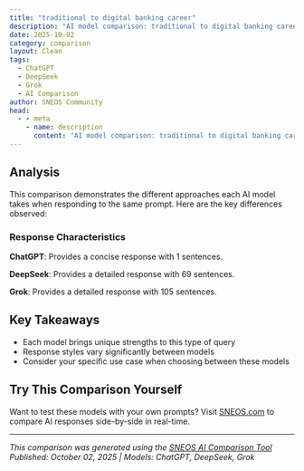 ```yaml
---
title: "traditional to digital banking career"
description: "AI model comparison: traditional to digital banking career..."
date: 2025-10-02
category: comparison
layout: Clean
tags:
  - ChatGPT
  - DeepSeek
  - Grok
  - AI Comparison
author: SNEOS Community
head:
  - - meta
    - name: description
      content: "AI model comparison: traditional to digital banking career..."
---
```


<ChatComparison
  title="traditional to digital banking career"
  prompt="traditional to digital banking career"
  :responses='{
    "ChatGPT": "Error calling OpenAI API.",
    "DeepSeek": "Of course. Transitioning from a traditional banking career to a digital (or \u0022fintech\u0022) one is a very common and achievable goal. It\u0027s about repackaging your valuable experience and acquiring new, relevant skills.\n\nHere is a comprehensive guide to navigating this career shift.\n\n### Part 1: Mindset Shift - Understanding the Key Differences\n\nFirst, you need to internalize how the environments differ.\n\n| Aspect | Traditional Banking | Digital Banking / FinTech |\n| :--- | :--- | :--- |\n| **Pace** | Deliberate, regulated, slower. | Agile, \u0022fail fast,\u0022 rapid iteration. |\n| **Culture** | Hierarchical, structured, risk-averse. | Flat, collaborative, risk-tolerant (for innovation). |\n| **Focus** | Stability, security, and long-term customer relationships. | User Experience (UX), growth, scalability, and disruption. |\n| **Core Skills** | Risk management, compliance, relationship management. | Data analysis, product management, agile methodologies, tech literacy. |\n| **Metrics** | Net Interest Margin, Assets Under Management (AUM). | Customer Acquisition Cost (CAC), Lifetime Value (LTV), Active Users. |\n\n### Part 2: Leveraging Your Traditional Banking Experience (Your Superpower)\n\nYour background is not a liability; it\u0027s a unique advantage. Frame it correctly:\n\n*   **Regulatory \u0026 Compliance Knowledge:** You understand KYC, AML, PSD2, GDPR, etc. This is **gold dust** for fintechs scaling up and facing increased regulatory scrutiny.\n*   **Risk Management:** You know how to assess credit, market, and operational risk. Digital banks still need to manage risk; they just use different models (e.g., AI-driven credit scoring).\n*   **Understanding of Financial Products:** You deeply grasp mortgages, loans, savings accounts, and investments. This product knowledge is crucial for building and selling them effectively in a digital format.\n*   **Client Needs \u0026 Pain Points:** You\u0027ve spent years listening to customers. You know what frustrates them about traditional banks\u2014this is the very problem digital banks are trying to solve.\n\n### Part 3: Mapping Your Role - Where Do You Fit In?\n\nYou don\u0027t necessarily need to become a coder. Here\u2019s how traditional roles can translate:\n\n| Traditional Banking Role | Potential Digital Banking/FincTech Roles | Why It\u0027s a Fit |\n| :--- | :--- | :--- |\n| **Branch Manager / Relationship Manager** | **Product Manager, Customer Success Manager, Relationship Manager (for B2B fintech)** | You understand customer needs and can guide product development or ensure high-value clients are successful. |\n| **Loan/Mortgage Advisor** | **Product Manager (Lending), Credit Strategy Analyst, Underwriting Specialist** | Your credit assessment skills are directly applicable to building digital lending platforms and algorithms. |\n| **Compliance / Risk Officer** | **FinTech Compliance Manager, Risk \u0026 Operations Manager, Regulatory Affairs Specialist** | Your expertise is in high demand as fintechs mature and face more regulation. |\n| **Operations Manager** | **Operations Manager, Process Improvement Specialist, Onboarding Manager** | Your knowledge of back-office processes is key to streamlining digital operations. |\n| **Wealth Advisor** | **Product Manager (Investing), Client Success (WealthTech), Robo-Advisor Strategist** | You understand investment products and client psychology, which is vital for digital wealth platforms. |\n| **Marketing Manager** | **Growth Marketing Manager, Lifecycle Marketing Manager** | You understand the financial customer journey; now you\u0027ll execute it with digital tools. |\n\n### Part 4: The Action Plan - How to Make the Transition\n\n#### Step 1: Audit and Reframe Your Skills\nGo through your CV and LinkedIn profile. Translate your experience into digital-friendly language.\n*   **Instead of:** \u0022Managed a portfolio of 200 clients.\u0022\n*   **Try:** \u0022Developed and maintained long-term customer relationships, with a deep understanding of user needs and pain points, leading to a 95% retention rate.\u0022 (This sounds like a Product or Customer Success person).\n\n#### Step 2: Acquire Relevant Knowledge \u0026 Skills\nYou need to bridge the knowledge gap.\n*   **Understand the Tech:** You don\u0027t need to code, but you must be fluent in the concepts.\n    *   **Key Terms:** APIs, Cloud Computing (AWS, Azure), Agile/Scrum, AI/ML, Blockchain.\n    *   **How to Learn:** Coursera (\u0022FinTech\u0022 courses from University of Michigan, Wharton), edX, LinkedIn Learning.\n*   **Develop Core Digital Skills:**\n    *   **Data Literacy:** Basic SQL, Excel for analysis, understanding of data visualization (Tableau, Power BI).\n    *   **Product Management:** Understand the product lifecycle. Read books like *\u0022Inspired\u0022* by Marty Cagan.\n    *   **UX/UI Basics:** Understand what makes a good user experience. This is central to all digital products.\n\n#### Step 3: Build Your Digital Network and Brand\n*   **LinkedIn is Key:** Follow digital banks and fintech companies (Monzo, Starling, Revolut, N26, Chime, Stripe, Plaid, etc.). Follow their leaders and employees.\n*   **Engage with Content:** Comment intelligently on posts about digital banking trends.\n*   **Join Communities:** Look for FinTech Slack groups, Meetup groups (or virtual events), and online forums.\n*   **Informational Interviews:** Reach out to people in your target roles (especially those who also made the transition) for a 15-minute chat to learn about their journey.\n\n#### Step 4: Tailor Your Job Search Strategy\n*   **Target the Right Companies:**\n    *   **Neobanks:** (Monzo, Chime, Current)\n    *   **Incumbent Digital Arms:** (Goldman Sachs\u0027 Marcus, Chase\u0027s Finn (when it existed))\n    *   **B2B FinTechs:** (Stripe, Plaid, Marqeta) - they serve businesses but need people who understand banking.\n    *   **WealthTech:** (Robinhood, Nutmeg, Betterment)\n*   **Customize Your Application:** For each role, explicitly state in your cover letter/profile why you are making the transition and how your *traditional experience combined with your new digital knowledge* makes you a unique and valuable candidate.\n\n### Part 5: Acing the Interview\n\nThe interview will test both your experience and your new mindset.\n*   **Prepare for These Questions:**\n    *   \u0022Why do you want to move from traditional banking to fintech?\u0022\n    *   \u0022What do you think our biggest challenge is?\u0022 (Do your research!)\n    *   \u0022How would you improve our [specific product feature]?\u0022 (Show you\u0027ve used their app and can think critically).\n    *   \u0022Tell me about a time you dealt with a difficult regulatory requirement and how you handled it.\u0022 (Leverage your superpower).\n*   **Show You\u0027re a Cultural Fit:** Be prepared to demonstrate agility, curiosity, and a bias for action.\n\n### Summary: Your Unique Value Proposition\n\nYou are not a \u0022traditional banker.\u0022 You are a **financial services expert with deep domain knowledge in a highly regulated industry, now equipped with a digital-first mindset, ready to help build the future of finance.**\n\nThis is a powerful and compelling story. By strategically leveraging your past and proactively building your future, you can successfully make the leap into an exciting and rewarding digital banking career. Good luck",
    "Grok": "Transitioning from a career in traditional banking to digital banking can be a rewarding move, as the financial industry is rapidly evolving with technology at its core. Digital banking focuses on leveraging technology to provide seamless, user-friendly, and efficient financial services, often through online platforms and mobile apps. If you\u0027re considering this shift, here\u2019s a detailed guide on making the transition, understanding the differences, and building a career in digital banking.\n\n---\n\n### 1. Understand the Differences Between Traditional and Digital Banking\nBefore transitioning, it\u2019s important to understand how traditional and digital banking differ in terms of operations, skills required, and customer engagement.\n\n- **Traditional Banking**:\n  - Focuses on physical branches, in-person customer interactions, and paper-based processes.\n  - Roles are often specialized (e.g., teller, loan officer, branch manager).\n  - Emphasis on direct customer relationship management and compliance with regulatory processes.\n  - Technology is used but often as a backend tool rather than the primary customer interface.\n\n- **Digital Banking**:\n  - Operates primarily through online platforms, mobile apps, and automated systems.\n  - Emphasizes user experience (UX), data analytics, and cybersecurity.\n  - Roles often require technological proficiency, adaptability to digital tools, and innovation in fintech solutions.\n  - Customer interaction is mostly virtual, relying on AI chatbots, automated systems, and self-service tools.\n\nUnderstanding these differences will help you identify the skills and mindset needed to succeed in digital banking.\n\n---\n\n### 2. Assess Your Current Skills and Experience\nReflect on your experience in traditional banking and how it can be applied to digital banking. Many skills from traditional banking are transferable, including:\n\n- **Customer Service**: Understanding customer needs and building trust, even in a virtual environment.\n- **Financial Knowledge**: Expertise in banking products, loans, investments, and regulatory compliance.\n- **Risk Management**: Awareness of fraud prevention and risk assessment, which are critical in digital banking due to cybersecurity threats.\n- **Sales and Relationship Building**: While interactions in digital banking are virtual, relationship-building skills are still vital for customer retention and upselling digital products.\n\nHowever, you may need to develop or enhance skills specific to digital banking, such as:\n\n- **Digital Literacy**: Familiarity with online banking platforms, mobile apps, and fintech tools.\n- **Data Analysis**: Ability to interpret customer data to improve services or personalize offerings.\n- **Cybersecurity Awareness**: Knowledge of protecting sensitive data and understanding digital fraud risks.\n- **Adaptability to Technology**: Comfort with learning and using new software, AI tools, and automation systems.\n\n---\n\n### 3. Upskill for Digital Banking Roles\nTo make a successful transition, you may need to acquire new skills or certifications. Here are some areas to focus on:\n\n- **Learn Digital Tools and Platforms**:\n  - Familiarize yourself with digital banking platforms, payment systems (e.g., PayPal, Stripe), and mobile banking apps.\n  - Learn about customer relationship management (CRM) tools like Salesforce, often used in digital banking for personalization.\n\n- **Understand Fintech and Blockchain**:\n  - Take introductory courses on financial technology (fintech), digital payments, and blockchain technology, as these are integral to modern banking.\n  - Resources: Coursera, edX, or Udemy offer courses like \u0022Fintech Fundamentals\u0022 or \u0022Blockchain for Business.\u0022\n\n- **Develop Data Analytics Skills**:\n  - Digital banking relies heavily on data to understand customer behavior and optimize services. Learn tools like Microsoft Excel (advanced), SQL, or even Tableau for data visualization.\n  - Consider certifications like Google Data Analytics or Microsoft Certified: Azure Data Fundamentals.\n\n- **Cybersecurity Basics**:\n  - Since digital banking deals with sensitive customer data, understanding cybersecurity is essential. Look for certifications like CompTIA Security\u002B or online courses in cybersecurity fundamentals.\n\n- **User Experience (UX) Design**:\n  - If you\u0027re interested in product development roles, learn about UX/UI design principles to understand how digital banking interfaces are created for customer convenience.\n  - Tools/Resources: Courses on platforms like Interaction Design Foundation or UX Academy.\n\n- **Project Management and Agile Methodologies**:\n  - Digital banking often involves working in tech-driven, cross-functional teams. Familiarize yourself with Agile and Scrum methodologies.\n  - Certification: Certified ScrumMaster (CSM) or PMI Agile Certified Practitioner (PMI-ACP).\n\n- **Certifications for Career Boost**:\n  - Certified Digital Banking Professional (CDBP) by Digital Banking Institute.\n  - Professional Certificate in Fintech by institutions like MITx or HarvardX.\n  - Banking-specific tech certifications from recognized bodies like the American Bankers Association (ABA) or Chartered Banker Institute.\n\n---\n\n### 4. Explore Roles in Digital Banking\nDigital banking offers a variety of roles that may align with your background and interests. Some popular career paths include:\n\n- **Product Manager (Digital Banking Products)**:\n  - Responsible for designing and improving digital banking apps or services.\n  - Skills Needed: Product lifecycle management, UX design, and customer feedback analysis.\n  - Background Fit: If you\u2019ve worked in branch operations or product sales, this role can utilize your customer insights.\n\n- **Data Analyst (Customer Insights)**:\n  - Analyzes customer data to improve digital services and personalize offerings.\n  - Skills Needed: Data analytics tools, statistical modeling, and reporting.\n  - Background Fit: If you\u2019ve worked in risk management or financial analysis, this role may be a natural fit.\n\n- **Digital Marketing Specialist**:\n  - Promotes digital banking products through online channels, social media, and email campaigns.\n  - Skills Needed: Digital marketing tools (Google Ads, SEO), content creation, and customer segmentation.\n  - Background Fit: If you have experience in customer relationship management or sales, this role can leverage your skills.\n\n- **Cybersecurity Analyst**:\n  - Protects digital banking platforms from fraud and data breaches.\n  - Skills Needed: Knowledge of cybersecurity protocols, ethical hacking, and risk assessment.\n  - Background Fit: If you\u2019ve worked in compliance or fraud prevention, this could be a good transition.\n\n- **Customer Support Specialist (Digital Channels)**:\n  - Assists customers through online chat, email, or social media for digital banking queries.\n  - Skills Needed: Communication, problem-solving, and familiarity with digital platforms.\n  - Background Fit: If you\u2019ve worked as a teller or in customer service, this role is a direct transition.\n\n- **Operations Manager (Digital Banking)**:\n  - Oversees the backend processes of digital banking, ensuring smooth functionality of apps and platforms.\n  - Skills Needed: Process optimization, team management, and tech integration.\n  - Background Fit: If you\u2019ve been a branch manager or in operations, this role suits your experience.\n\n---\n\n### 5. Build a Network in Digital Banking\nNetworking is crucial for transitioning industries. Here\u2019s how to connect with professionals in digital banking:\n\n- **LinkedIn**: Update your profile to reflect your interest in digital banking. Follow fintech companies, join digital banking groups, and connect with professionals in roles you\u2019re targeting.\n- **Industry Events**: Attend fintech conferences, webinars, or workshops (e.g., Money20/20, Fintech World Forum) to learn about trends and meet industry leaders.\n- **Mentorship**: Seek mentors who have transitioned from traditional to digital banking for guidance on challenges and opportunities.\n\n---\n\n### 6. Gain Practical Experience\nIf you lack direct experience in digital banking, consider the following ways to build hands-on skills:\n\n- **Start with Your Current Employer**:\n  - Many traditional banks are digitizing their services. Volunteer for digital transformation projects, app testing, or customer feedback initiatives at your bank.\n  - Express interest in cross-departmental roles that involve digital tools or platforms.\n\n- **Freelance or Intern in Fintech**:\n  - Look for short-term projects or internships with fintech startups or digital banks (e.g., Chime, Monzo, or Revolut) to gain exposure.\n  - Platforms like Upwork or InternMatch can help you find opportunities.\n\n- **Personal Projects**:\n  - Create a mock digital banking app or service as a portfolio project if you\u2019re learning UX/UI or product management.\n  - Write blogs or case studies on digital banking trends to showcase your knowledge.\n\n---\n\n### 7. Tailor Your Resume and Cover Letter\nHighlight transferable skills and any relevant training or projects in your application materials:\n\n- **Resume**:\n  - Emphasize customer service, financial expertise, and any experience with technology or digital tools.\n  - Include certifications or courses in fintech, data analytics, or cybersecurity.\n  - Use keywords like \u201Cdigital transformation,\u201D \u201Cfintech,\u201D \u201Ccustomer experience (CX),\u201D and \u201Cmobile banking\u201D to pass applicant tracking systems (ATS).\n\n- **Cover Letter**:\n  - Explain your motivation for transitioning to digital banking (e.g., passion for technology, belief in the future of finance).\n  - Connect your traditional banking experience to the specific digital role (e.g., how your customer service skills apply to improving digital UX).\n\n---\n\n### 8. Stay Updated on Industry Trends\nDigital banking is a fast-evolving field. Stay informed about trends and innovations to remain competitive:\n\n- Follow news on fintech through platforms like Finextra, TechCrunch, or The Financial Brand.\n- Learn about emerging technologies like AI in banking, open banking APIs, and digital wallets.\n- Understand regulatory changes in digital banking, such as PSD2 (Payment Services Directive 2) or GDPR (General Data Protection Regulation).\n\n---\n\n### 9. Be Patient and Persistent\nTransitioning careers takes time, especially if you\u2019re learning new skills or moving into a tech-heavy field. Start with entry-level or hybrid roles that combine traditional and digital banking responsibilities, and work your way up.\n\n---\n\nBy following these steps\u2014understanding the field, upskilling, networking, and gaining experience\u2014you can successfully transition from traditional to digital banking and build a promising career in this growing sector. If you have a specific role or skill in mind, let me know, and I can provide more tailored advice!"
  }'
  published-date="14:04"
/>

## Analysis

This comparison demonstrates the different approaches each AI model takes when responding to the same prompt. Here are the key differences observed:

### Response Characteristics

**ChatGPT**: Provides a concise response with 1 sentences. 

**DeepSeek**: Provides a detailed response with 69 sentences. 

**Grok**: Provides a detailed response with 105 sentences. 

## Key Takeaways

- Each model brings unique strengths to this type of query
- Response styles vary significantly between models
- Consider your specific use case when choosing between these models

## Try This Comparison Yourself

Want to test these models with your own prompts? Visit [SNEOS.com](https://sneos.com) to compare AI responses side-by-side in real-time.

---

*This comparison was generated using the [SNEOS AI Comparison Tool](https://sneos.com)*
*Published: October 02, 2025 | Models: ChatGPT, DeepSeek, Grok*

